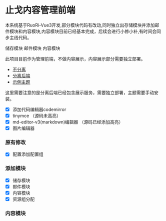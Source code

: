 # 止戈内容管理前端

本系统基于RuoRi-Vue3开发,部分模块代码有改动,同时独立出存储模块并添加邮件模块和内容模块,内容模块目前已经基本完成，后续会进行小修小补,有时间会同步主线代码。

储存模块
邮件模块
内容模块


此项目目前作为管理前端，不做内容展示，内容展示部分需要独立部署。

* [不分离](https://gitee.com/Getawy/zhige "止戈")
* [分离后端](https://gitee.com/Getawy/zg-admin "zg-admin")
* [示例主题](https://gitee.com/Getawy/view-zgblog "view-zgblog")

这里需要注意的是分离后端已经包含展示服务，需要独立部署，主题需要手动安装。

* [X] 添加代码编辑器codemirror
* [X] tinymce  （源码未高亮）
* [X] md-editor-v3(markdown)编辑器 （源码已经添加高亮）
* [X] 图片编辑器

### 原有修改

* [X] 配置添加配置组

### 添加模块

* [X] 储存模块
* [X] 邮件模块
* [X] 内容模块
* [X] 资源组分配

### 内容模块
